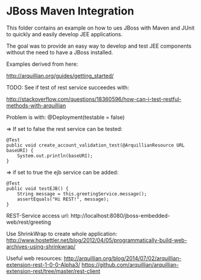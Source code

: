 # JBoss Maven Integration

This folder contains an example on how to ues JBoss with Maven and JUnit to quickly and easily develop JEE applications.

The goal was to provide an easy way to develop and test JEE components without the need to have a JBoss installed. 

Examples derived from here:

http://arquillian.org/guides/getting_started/


TODO:
See if test of rest service succeedes with:

http://stackoverflow.com/questions/18360596/how-can-i-test-restful-methods-with-arquillian

Problem is with:
	@Deployment(testable = false)
	
=> If set to false the rest service can be tested:

	@Test
	public void create_account_validation_test(@ArquillianResource URL baseURI) {
		System.out.println(baseURI);
	}

=> if set to true the ejb service can  be added:

	@Test
	public void testEJB() {
		String message = this.greetingService.message();
		assertEquals("Hi REST!", message);
	} 


REST-Service access url:
http://localhost:8080/jboss-embedded-web/rest/greeting


Use ShrinkWrap to create whole application:
http://www.hostettler.net/blog/2012/04/05/programmatically-build-web-archives-using-shrinkwrap/


Useful web resources:
http://arquillian.org/blog/2014/07/02/arquillian-extension-rest-1-0-0-Alpha3/
https://github.com/arquillian/arquillian-extension-rest/tree/master/rest-client